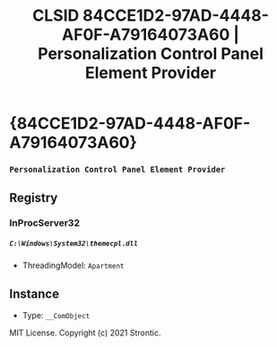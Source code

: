 ﻿---
title: "CLSID 84CCE1D2-97AD-4448-AF0F-A79164073A60 | Personalization Control Panel Element Provider"
excerpt: What is COM-Object CLSID 84CCE1D2-97AD-4448-AF0F-A79164073A60?
---

# {84CCE1D2-97AD-4448-AF0F-A79164073A60}

### `Personalization Control Panel Element Provider`

## Registry


### InProcServer32

##### `C:\Windows\System32\themecpl.dll`
* ThreadingModel: `Apartment`

## Instance

* Type: `__ComObject`

MIT License. Copyright (c) 2021 Strontic.


